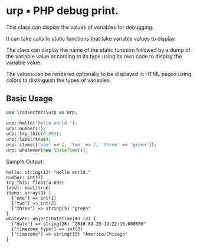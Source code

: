 # **urp** &bull; PHP debug print.

This class can display the values of variables for debugging.

It can take calls to static functions that take variable values to display.

The class can display the name of the static function followed by a dump of the variable value according to its type using its own code to display the variable value.

The values can be rendered optionally to be displayed in HTML pages using colors to distinguish the types of variables.

## Basic Usage
```php
use \radsectors\urp as urp;

urp::hello("Hello world.");
urp::number(7);
urp::try_this(4.893);
urp::label(true);
urp::items(['one' => 1, 'two' => 2, 'three' => 'green']);
urp::whatever(new \DateTime());
```

Sample Output:
```
hello: string(12) "Hello world."
number: int(7)
try_this: float(4.893)
label: bool(true)
items: array(3) {
  ["one"] => int(1)
  ["two"] => int(2)
  ["three"] => string(5) "green"
}
whatever: object(DateTime)#3 (3) {
  ["date"] => string(26) "2016-09-23 19:22:16.000000"
  ["timezone_type"] => int(3)
  ["timezone"] => string(15) "America/Chicago"
}
```
